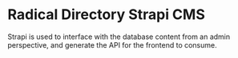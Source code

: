 # Radical Directory Strapi CMS

Strapi is used to interface with the database content from an admin perspective, and generate the API for the frontend to consume.
